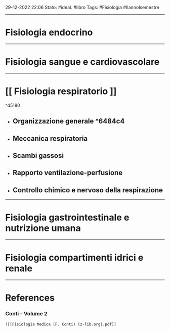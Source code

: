 29-12-2022 22:06
Stato: #ideaL  #libro 
Tags: #Fisiologia #IIannoIsemestre

---
# Fisiologia endocrino
---
# Fisiologia sangue e cardiovascolare
---
# [[ Fisiologia respiratorio ]]

^d5180
- ## Organizzazione generale ^6484c4
- ## Meccanica respiratoria
- ## Scambi gassosi
- ## Rapporto ventilazione-perfusione
- ## Controllo chimico e nervoso della respirazione
---
# Fisiologia gastrointestinale e nutrizione umana
---
# Fisiologia compartimenti idrici e renale
---
# References 

### Conti - Volume 2
	![[Fisiologia Medica (F. Conti) (z-lib.org).pdf]]